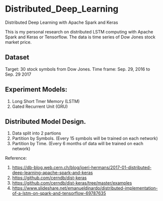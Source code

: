 # Distributed_Deep_Learning
Distributed Deep Learning with Apache Spark and Keras

This is my personal research on distributed LSTM computing with Apache Spark and Keras or Tensorflow.
The data is time series of Dow Jones stock market price.

## Dataset

Target: 30 stock symbols from Dow Jones.
Time frame: Sep. 29, 2016 to Sep. 29 2017

## Experiment Models:
1. Long Short Tmer Memory (LSTM)
2. Gated Recurrent Unit (GRU)

## Distributed Model Design.
1. Data split into 2 partions 
1. Partition by Symbols. (Every 15 symbols will be trained on each network)
2. Partition by Time. (Every 6 months of data will be trained on each network)


Reference:
1. https://db-blog.web.cern.ch/blog/joeri-hermans/2017-01-distributed-deep-learning-apache-spark-and-keras
2. https://github.com/cerndb/dist-keras
3. https://github.com/cerndb/dist-keras/tree/master/examples
4. https://www.slideshare.net/emanueldinardo/distributed-implementation-of-a-lstm-on-spark-and-tensorflow-69787635
